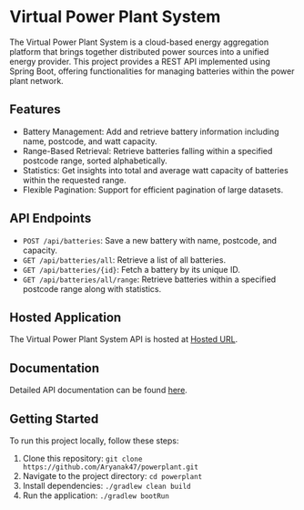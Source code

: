 # Virtual Power Plant System

The Virtual Power Plant System is a cloud-based energy aggregation platform that brings together distributed power sources into a unified energy provider. This project provides a REST API implemented using Spring Boot, offering functionalities for managing batteries within the power plant network.

## Features

- Battery Management: Add and retrieve battery information including name, postcode, and watt capacity.
- Range-Based Retrieval: Retrieve batteries falling within a specified postcode range, sorted alphabetically.
- Statistics: Get insights into total and average watt capacity of batteries within the requested range.
- Flexible Pagination: Support for efficient pagination of large datasets.

## API Endpoints

- `POST /api/batteries`: Save a new battery with name, postcode, and capacity.
- `GET /api/batteries/all`: Retrieve a list of all batteries.
- `GET /api/batteries/{id}`: Fetch a battery by its unique ID.
- `GET /api/batteries/all/range`: Retrieve batteries within a specified postcode range along with statistics.

## Hosted Application

The Virtual Power Plant System API is hosted at [Hosted URL]().

## Documentation

Detailed API documentation can be found [here](https://documenter.getpostman.com/view/11023757/2s9Xy2PBpb).

## Getting Started

To run this project locally, follow these steps:

1. Clone this repository: `git clone https://github.com/Aryanak47/powerplant.git`
2. Navigate to the project directory: `cd powerplant`
3. Install dependencies: `./gradlew clean build`
4. Run the application: `./gradlew bootRun`



